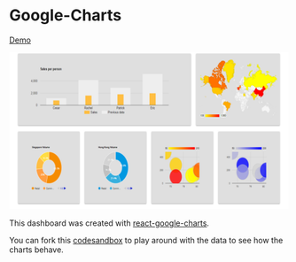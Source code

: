 # Google-Charts
[Demo](https://csb-71qvl2k3r6-dpclhphchl.now.sh)

<img src="google-charts-demo.png"/>

This dashboard was created with [react-google-charts](https://www.npmjs.com/package/react-google-charts).

You can fork this [codesandbox](https://codesandbox.io/s/github/mayojich/Google-Charts) to play around with the data to see how the charts behave.
